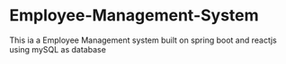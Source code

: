 # Employee-Management-System
This ia a Employee Management system built on spring boot and reactjs using mySQL as database



